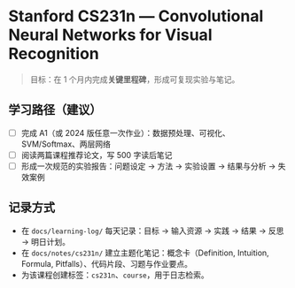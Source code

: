 # Stanford CS231n — Convolutional Neural Networks for Visual Recognition

> 目标：在 1 个月内完成**关键里程碑**，形成可复现实验与笔记。

## 学习路径（建议）
- [ ] 完成 A1（或 2024 版任意一次作业）：数据预处理、可视化、SVM/Softmax、两层网络
- [ ] 阅读两篇课程推荐论文，写 500 字读后笔记
- [ ] 形成一次规范的实验报告：问题设定 → 方法 → 实验设置 → 结果与分析 → 失效案例

## 记录方式
- 在 `docs/learning-log/` 每天记录：目标 → 输入资源 → 实践 → 结果 → 反思 → 明日计划。
- 在 `docs/notes/cs231n/` 建立主题化笔记：概念卡（Definition, Intuition, Formula, Pitfalls）、代码片段、习题与作业要点。
- 为该课程创建标签：`cs231n`、`course`，用于日志检索。
